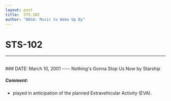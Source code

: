 ```yaml
---
layout: post
title:  STS-102
author: "NASA: Music to Wake Up By"
---
```


# STS-102
----
<br/>
### DATE: March 10, 2001
----
Nothing's Gonna Stop Us Now by Starship

##### Comment:
* played in anticipation of the planned Extravehicular Activity (EVA).
